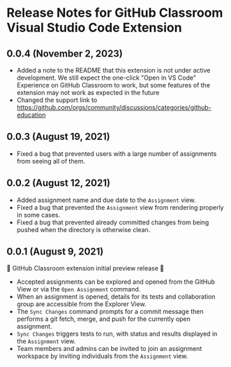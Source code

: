 # Release Notes for GitHub Classroom Visual Studio Code Extension

## 0.0.4 (November 2, 2023)
- Added a note to the README that this extension is not under active development. We still expect the one-click "Open in VS Code" Experience on GitHub Classroom to work, but some features of the extension may not work as expected in the future
- Changed the support link to https://github.com/orgs/community/discussions/categories/github-education

## 0.0.3 (August 19, 2021)
- Fixed a bug that prevented users with a large number of assignments from seeing all of them.

## 0.0.2 (August 12, 2021)

- Added assignment name and due date to the `Assignment` view.
- Fixed a bug that prevented the `Assignment` view from rendering properly in some cases.
- Fixed a bug that prevented already committed changes from being pushed when the directory is otherwise clean.

## 0.0.1 (August 9, 2021)

🚀 GitHub Classroom extension initial preview release 🚀

- Accepted assignments can be explored and opened from the GitHub View or via the `Open Assignment` command.
- When an assignment is opened, details for its tests and collaboration group are accessible from the Explorer View.
- The `Sync Changes` command prompts for a commit message then performs a git fetch, merge, and push for the currently open assignment.
- `Sync Changes` triggers tests to run, with status and results displayed in the `Assignment` view.
- Team members and admins can be invited to join an assignment workspace by inviting individuals from the `Assignment` view.
